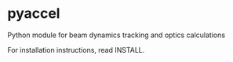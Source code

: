 # pyaccel
Python module for beam dynamics tracking and optics calculations

For installation instructions, read INSTALL. 
